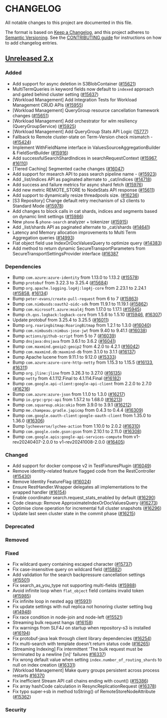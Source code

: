 # CHANGELOG
All notable changes to this project are documented in this file.

The format is based on [Keep a Changelog](https://keepachangelog.com/en/1.0.0/), and this project adheres to [Semantic Versioning](https://semver.org/spec/v2.0.0.html). See the [CONTRIBUTING guide](./CONTRIBUTING.md#Changelog) for instructions on how to add changelog entries.

## [Unreleased 2.x]
### Added
- Add support for async deletion in S3BlobContainer ([#15621](https://github.com/opensearch-project/OpenSearch/pull/15621))
- MultiTermQueries in keyword fields now default to `indexed` approach and gated behind cluster setting ([#15637](https://github.com/opensearch-project/OpenSearch/pull/15637))
- [Workload Management] Add Integration Tests for Workload Management CRUD APIs ([#15955](https://github.com/opensearch-project/OpenSearch/pull/15955))
- [Workload Management] QueryGroup resource cancellation framework changes ([#15651](https://github.com/opensearch-project/OpenSearch/pull/15651))
- [Workload Management] Add orchestrator for wlm resiliency (QueryGroupService) ([#15925](https://github.com/opensearch-project/OpenSearch/pull/15925))
- [Workload Management] Add QueryGroup Stats API Logic ([15777](https://github.com/opensearch-project/OpenSearch/pull/15777))
- Fallback to Remote cluster-state on Term-Version check mismatch - ([#15424](https://github.com/opensearch-project/OpenSearch/pull/15424))
- Implement WithFieldName interface in ValuesSourceAggregationBuilder & FieldSortBuilder ([#15916](https://github.com/opensearch-project/OpenSearch/pull/15916))
- Add successfulSearchShardIndices in searchRequestContext ([#15967](https://github.com/opensearch-project/OpenSearch/pull/15967), [#16110](https://github.com/opensearch-project/OpenSearch/pull/16110))
- [Tiered Caching] Segmented cache changes ([#16047](https://github.com/opensearch-project/OpenSearch/pull/16047))
- Add support for msearch API to pass search pipeline name - ([#15923](https://github.com/opensearch-project/OpenSearch/pull/15923))
- Add _list/indices API as paginated alternate to _cat/indices ([#14718](https://github.com/opensearch-project/OpenSearch/pull/14718))
- Add success and failure metrics for async shard fetch ([#15976](https://github.com/opensearch-project/OpenSearch/pull/15976))
- Add new metric REMOTE_STORE to NodeStats API response ([#15611](https://github.com/opensearch-project/OpenSearch/pull/15611))
- Add support to dynamically resize threadpools size. ([#16236](https://github.com/opensearch-project/OpenSearch/pull/16236))
- [S3 Repository] Change default retry mechanism of s3 clients to Standard Mode ([#15978](https://github.com/opensearch-project/OpenSearch/pull/15978))
- Add changes to block calls in cat shards, indices and segments based on dynamic limit settings ([#15986](https://github.com/opensearch-project/OpenSearch/pull/15986))
- New `phone` & `phone-search` analyzer + tokenizer ([#15915](https://github.com/opensearch-project/OpenSearch/pull/15915))
- Add _list/shards API as paginated alternate to _cat/shards ([#14641](https://github.com/opensearch-project/OpenSearch/pull/14641))
- Latency and Memory allocation improvements to Multi Term Aggregation queries ([#14993](https://github.com/opensearch-project/OpenSearch/pull/14993))
- Flat object field use IndexOrDocValuesQuery to optimize query ([#14383](https://github.com/opensearch-project/OpenSearch/issues/14383))
- Add method to return dynamic SecureTransportParameters from SecureTransportSettingsProvider interface ([#16387](https://github.com/opensearch-project/OpenSearch/pull/16387)

### Dependencies
- Bump `com.azure:azure-identity` from 1.13.0 to 1.13.2 ([#15578](https://github.com/opensearch-project/OpenSearch/pull/15578))
- Bump `protobuf` from 3.22.3 to 3.25.4 ([#15684](https://github.com/opensearch-project/OpenSearch/pull/15684))
- Bump `org.apache.logging.log4j:log4j-core` from 2.23.1 to 2.24.1 ([#15858](https://github.com/opensearch-project/OpenSearch/pull/15858), [#16134](https://github.com/opensearch-project/OpenSearch/pull/16134))
- Bump `peter-evans/create-pull-request` from 6 to 7 ([#15863](https://github.com/opensearch-project/OpenSearch/pull/15863))
- Bump `com.nimbusds:oauth2-oidc-sdk` from 11.9.1 to 11.19.1 ([#15862](https://github.com/opensearch-project/OpenSearch/pull/15862))
- Bump `com.microsoft.azure:msal4j` from 1.17.0 to 1.17.1 ([#15945](https://github.com/opensearch-project/OpenSearch/pull/15945))
- Bump `ch.qos.logback:logback-core` from 1.5.6 to 1.5.10 ([#15946](https://github.com/opensearch-project/OpenSearch/pull/15946), [#16307](https://github.com/opensearch-project/OpenSearch/pull/16307))
- Update protobuf from 3.25.4 to 3.25.5 ([#16011](https://github.com/opensearch-project/OpenSearch/pull/16011))
- Bump `org.roaringbitmap:RoaringBitmap` from 1.2.1 to 1.3.0 ([#16040](https://github.com/opensearch-project/OpenSearch/pull/16040))
- Bump `com.nimbusds:nimbus-jose-jwt` from 9.40 to 9.41.1 ([#16038](https://github.com/opensearch-project/OpenSearch/pull/16038))
- Bump `actions/github-script` from 5 to 7 ([#16039](https://github.com/opensearch-project/OpenSearch/pull/16039))
- Bump `dnsjava:dnsjava` from 3.6.1 to 3.6.2 ([#16041](https://github.com/opensearch-project/OpenSearch/pull/16041))
- Bump `com.maxmind.geoip2:geoip2` from 4.2.0 to 4.2.1 ([#16042](https://github.com/opensearch-project/OpenSearch/pull/16042))
- Bump `com.maxmind.db:maxmind-db` from 3.1.0 to 3.1.1 ([#16137](https://github.com/opensearch-project/OpenSearch/pull/16137))
- Bump Apache lucene from 9.11.1 to 9.12.0 ([#15333](https://github.com/opensearch-project/OpenSearch/pull/15333))
- Bump `com.azure:azure-core-http-netty` from 1.15.3 to 1.15.5 ([#16133](https://github.com/opensearch-project/OpenSearch/pull/16133), [#16311](https://github.com/opensearch-project/OpenSearch/pull/16311))
- Bump `org.jline:jline` from 3.26.3 to 3.27.0 ([#16135](https://github.com/opensearch-project/OpenSearch/pull/16135))
- Bump `netty` from 4.1.112.Final to 4.1.114.Final ([#16182](https://github.com/opensearch-project/OpenSearch/pull/16182))
- Bump `com.google.api-client:google-api-client` from 2.2.0 to 2.7.0 ([#16216](https://github.com/opensearch-project/OpenSearch/pull/16216))
- Bump `com.azure:azure-json` from 1.1.0 to 1.3.0 ([#16217](https://github.com/opensearch-project/OpenSearch/pull/16217))
- Bump `io.grpc:grpc-api` from 1.57.2 to 1.68.0 ([#16213](https://github.com/opensearch-project/OpenSearch/pull/16213))
- Bump `com.squareup.okio:okio` from 3.9.0 to 3.9.1 ([#16212](https://github.com/opensearch-project/OpenSearch/pull/16212))
- Bump `me.champeau.gradle.japicmp` from 0.4.3 to 0.4.4 ([#16309](https://github.com/opensearch-project/OpenSearch/pull/16309))
- Bump `com.google.oauth-client:google-oauth-client` from 1.35.0 to 1.36.0 ([#16306](https://github.com/opensearch-project/OpenSearch/pull/16306))
- Bump `lycheeverse/lychee-action` from 1.10.0 to 2.0.2 ([#16310](https://github.com/opensearch-project/OpenSearch/pull/16310))
- Bump `com.google.code.gson:gson` from 2.10.1 to 2.11.0 ([#16308](https://github.com/opensearch-project/OpenSearch/pull/16308))
- Bump `com.google.apis:google-api-services-compute` from v1-rev20240407-2.0.0 to v1-rev20241008-2.0.0 ([#16405](https://github.com/opensearch-project/OpenSearch/pull/16405))

### Changed
- Add support for docker compose v2 in TestFixturesPlugin ([#16049](https://github.com/opensearch-project/OpenSearch/pull/16049))
- Remove identity-related feature flagged code from the RestController ([#15430](https://github.com/opensearch-project/OpenSearch/pull/15430))
- Remove Identity FeatureFlag ([#16024](https://github.com/opensearch-project/OpenSearch/pull/16024))
- Ensure RestHandler.Wrapper delegates all implementations to the wrapped handler ([#16154](https://github.com/opensearch-project/OpenSearch/pull/16154))
- Enable coordinator search.request_stats_enabled by default ([#16290](https://github.com/opensearch-project/OpenSearch/pull/16290))
- Code cleanup: Remove ApproximateIndexOrDocValuesQuery ([#16273](https://github.com/opensearch-project/OpenSearch/pull/16273))
- Optimise clone operation for incremental full cluster snapshots ([#16296](https://github.com/opensearch-project/OpenSearch/pull/16296))
- Update last seen cluster state in the commit phase ([#16215](https://github.com/opensearch-project/OpenSearch/pull/16215))

### Deprecated

### Removed

### Fixed
- Fix wildcard query containing escaped character ([#15737](https://github.com/opensearch-project/OpenSearch/pull/15737))
- Fix case-insensitive query on wildcard field ([#15882](https://github.com/opensearch-project/OpenSearch/pull/15882))
- Add validation for the search backpressure cancellation settings ([#15501](https://github.com/opensearch-project/OpenSearch/pull/15501))
- Fix search_as_you_type not supporting multi-fields ([#15988](https://github.com/opensearch-project/OpenSearch/pull/15988))
- Avoid infinite loop when `flat_object` field contains invalid token ([#15985](https://github.com/opensearch-project/OpenSearch/pull/15985))
- Fix infinite loop in nested agg ([#15931](https://github.com/opensearch-project/OpenSearch/pull/15931))
- Fix update settings with null replica not honoring cluster setting bug ([#14948](https://github.com/opensearch-project/OpenSearch/pull/14948))
- Fix race condition in node-join and node-left ([#15521](https://github.com/opensearch-project/OpenSearch/pull/15521))
- Streaming bulk request hangs ([#16158](https://github.com/opensearch-project/OpenSearch/pull/16158))
- Fix warnings from SLF4J on startup when repository-s3 is installed ([#16194](https://github.com/opensearch-project/OpenSearch/pull/16194))
- Fix protobuf-java leak through client library dependencies ([#16254](https://github.com/opensearch-project/OpenSearch/pull/16254))
- Fix multi-search with template doesn't return status code ([#16265](https://github.com/opensearch-project/OpenSearch/pull/16265))
- [Streaming Indexing] Fix intermittent 'The bulk request must be terminated by a newline [\n]' failures [#16337](https://github.com/opensearch-project/OpenSearch/pull/16337))
- Fix wrong default value when setting `index.number_of_routing_shards` to null on index creation ([#16331](https://github.com/opensearch-project/OpenSearch/pull/16331))
- [Workload Management] Make query groups persistent across process restarts [#16370](https://github.com/opensearch-project/OpenSearch/pull/16370)
- Fix inefficient Stream API call chains ending with count() ([#15386](https://github.com/opensearch-project/OpenSearch/pull/15386))
- Fix array hashCode calculation in ResyncReplicationRequest ([#16378](https://github.com/opensearch-project/OpenSearch/pull/16378))
- Fix typo super->sb in method toString() of RemoteStoreNodeAttribute ([#15362](https://github.com/opensearch-project/OpenSearch/pull/15362))

### Security

[Unreleased 2.x]: https://github.com/opensearch-project/OpenSearch/compare/2.17...2.x
